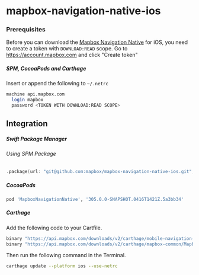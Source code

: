 # mapbox-navigation-native-ios

### Prerequisites

Before you can download the [Mapbox Navigation Native](https://github.com/mapbox/mapbox-navigation-native) for iOS, you need to create a token with `DOWNLOAD:READ` scope.
Go to https://account.mapbox.com and click "Create token"

##### SPM, CocoaPods and Carthage
Insert or append the following to `~/.netrc`

```bash
machine api.mapbox.com
  login mapbox
  password <TOKEN WITH DOWNLOAD:READ SCOPE>
```

## Integration

##### Swift Package Manager

###### Using SPM Package

```swift
.package(url: "git@github.com:mapbox/mapbox-navigation-native-ios.git", from: "305.0.0-SNAPSHOT.0416T1421Z.5a3bb34"),
```

##### CocoaPods

```ruby
pod 'MapboxNavigationNative', '305.0.0-SNAPSHOT.0416T1421Z.5a3bb34'
```

##### Carthage

Add the following code to your Cartfile.

```bash
binary "https://api.mapbox.com/downloads/v2/carthage/mobile-navigation-native/MapboxNavigationNative.json" == 305.0.0-SNAPSHOT.0416T1421Z.5a3bb34
binary "https://api.mapbox.com/downloads/v2/carthage/mapbox-common/MapboxCommon-ios.json" == 24.3.0
```

Then run the following command in the Terminal.
```bash
carthage update --platform ios --use-netrc
```
